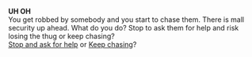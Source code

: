 **UH OH**  
You get robbed by somebody and you start to chase them. There is mall security up ahead. What do you do? Stop to ask them for help and risk losing the thug or keep chasing?  
[Stop and ask for help](stop.md) or [Keep chasing](keepchasing.md)?
